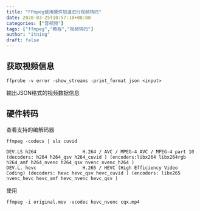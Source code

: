 ```yaml
---
title: "FFmpeg使用硬件加速进行视频转码"
date: 2020-03-25T10:57:18+08:00
categories: ["音视频"]
tags: ["ffmpeg","教程","视频转码"]
author: "itning"
draft: false
---
```


## 获取视频信息

```shell
ffprobe -v error -show_streams -print_format json <input>  
```
<!--more-->
输出JSON格式的视频数据信息

## 硬件转码

查看支持的编解码器

```shell
ffmpeg -codecs | sls cuvid
```

```shell
DEV.LS h264                 H.264 / AVC / MPEG-4 AVC / MPEG-4 part 10 (decoders: h264 h264_qsv h264_cuvid ) (encoders:libx264 libx264rgb h264_amf h264_nvenc h264_qsv nvenc nvenc_h264 )
DEV.L. hevc                 H.265 / HEVC (High Efficiency Video Coding) (decoders: hevc hevc_qsv hevc_cuvid ) (encoders: libx265 nvenc_hevc hevc_amf hevc_nvenc hevc_qsv )
```

使用

```shell
ffmpeg -i original.mov -vcodec hevc_nvenc cqx.mp4
```
